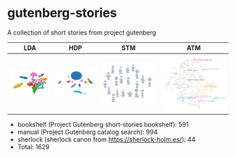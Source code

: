 # gutenberg-stories

A collection of short stories from project gutenberg 



LDA        |  HDP  | STM | ATM
:-------------------------:|:-------------------------:|:-------------------------:|:-------------------------:
<img src="lda.png" alt-text="lda on stories">  | <img src="hdp.png" alt-text="hdp on stories"> | <img src="stm.png" alt-text="stm on stories"> | <img src="authors.png" alt-text="atm on stories"> 

- bookshelf (Project Gutenberg short-stories bookshelf): 591
- manual (Project Gutenberg catalog search): 994
- sherlock (sherlock canon from https://sherlock-holm.es/): 44
- Total: 1629
